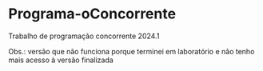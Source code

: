 # Programa-oConcorrente
Trabalho de programação concorrente 2024.1

Obs.: versão que não funciona porque terminei em laboratório e não tenho mais acesso à versão finalizada
